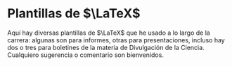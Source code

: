 # Plantillas de $\LaTeX$

Aquí hay diversas plantillas de $\LaTeX$ que he usado a lo largo de la carrera: algunas son para informes,
otras para presentaciones, incluso hay dos o tres para boletines de la materia de Divulgación de la Ciencia.
Cualquiero sugerencia o comentario son bienvenidos.
